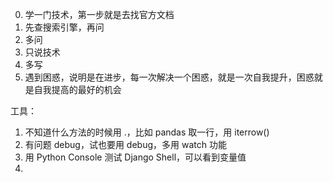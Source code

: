
0. 学一门技术，第一步就是去找官方文档  
1. 先查搜索引擎，再问  
2. 多问  
3. 只说技术  
4. 多写  
5. 遇到困惑，说明是在进步，每一次解决一个困惑，就是一次自我提升，困惑就是自我提高的最好的机会


工具：  
1. 不知道什么方法的时候用 .，比如 pandas 取一行，用 iterrow()  
2. 有问题 debug，试也要用 debug，多用 watch 功能  
3. 用 Python Console 测试 Django Shell，可以看到变量值  
4. 
